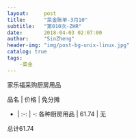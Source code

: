```yaml
---
layout:     post
title:      "菜金账单-3月10"
subtitle:   "第010次-ZHR"
date:       2018-04-03 02:07:00
author:     "SinZheng"
header-img: "img/post-bg-unix-linux.jpg"
catalog: true
tags:
    -菜金
---
```

  家乐福采购厨房用品

品名 | 价格 | 免分摊 
- | :-: | -: 
各种厨房用品 | 61.74 | 无

总计61.74
